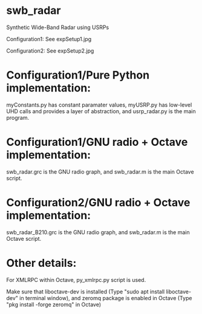 # swb_radar
Synthetic Wide-Band Radar using USRPs

Configuration1: See expSetup1.jpg

Configuration2: See expSetup2.jpg

Configuration1/Pure Python implementation: 
===========================

myConstants.py has constant paramater values,
myUSRP.py has low-level UHD calls and provides a layer of abstraction, and
usrp_radar.py is the main program.

Configuration1/GNU radio + Octave implementation:
==================================

swb_radar.grc is the GNU radio graph, and
swb_radar.m is the main Octave script.

Configuration2/GNU radio + Octave implementation:
==================================

swb_radar_B210.grc is the GNU radio graph, and
swb_radar.m is the main Octave script.

Other details:
==============

For XMLRPC within Octave, py_xmlrpc.py script is used.

Make sure that liboctave-dev is installed (Type "sudo  apt install liboctave-dev" in terminal window), and zeromq package is enabled in Octave
(Type "pkg install -forge zeromq" in Octave)




